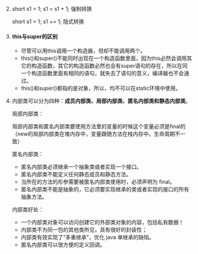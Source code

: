 2. short s1 = 1; s1 = s1 + 1; 强制转换

   short s1 = 1; s1 += 1; 隐式转换

   

3. #### **this与super的区别**

   - 尽管可以用this调用一个构造器，但却不能调用两个。
   - this()和super()不能同时出现在一个构造函数里面，因为this必然会调用其它的构造函数，其它的构造函数必然也会有super语句的存在，所以在同一个构造函数里面有相同的语句，就失去了语句的意义，编译器也不会通过。
   - this()和super()都指的是对象，所以，均不可以在static环境中使用。

   

6. 内部类可以分为四种：**成员内部类、局部内部类、匿名内部类和静态内部类**。

   局部内部类：

   局部内部类和匿名内部类要使用方法里的变量的时候这个变量必须是final的（new的局部内部类在堆内存中，变量跟随方法在栈内存中。生命周期不一致）

   匿名内部类：

   - 匿名内部类必须继承一个抽象类或者实现一个接口。
   - 匿名内部类不能定义任何静态成员和静态方法。
   - 当所在的方法的形参需要被匿名内部类使用时，必须声明为 final。
   - 匿名内部类不能是抽象的，它必须要实现继承的类或者实现的接口的所有抽象方法。

   内部类好处：

   - 一个内部类对象可以访问创建它的外部类对象的内容，包括私有数据！
   - 内部类不为同一包的其他类所见，具有很好的封装性；
   - 内部类有效实现了“多重继承”，优化 java 单继承的缺陷。
   - 匿名内部类可以很方便的定义回调。
